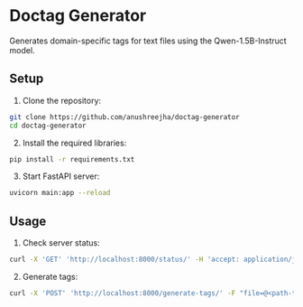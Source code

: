 # Doctag Generator

Generates domain-specific tags for text files using the Qwen-1.5B-Instruct model. 

## Setup

1. Clone the repository:
```bash
git clone https://github.com/anushreejha/doctag-generator
cd doctag-generator
```

2. Install the required libraries:
```bash
pip install -r requirements.txt
```

3. Start FastAPI server:
```bash
uvicorn main:app --reload
```

## Usage

1. Check server status:
```bash
curl -X 'GET' 'http://localhost:8000/status/' -H 'accept: application/json'
```

2. Generate tags:
```bash
curl -X 'POST' 'http://localhost:8000/generate-tags/' -F "file=@<path-to-file>"
```
